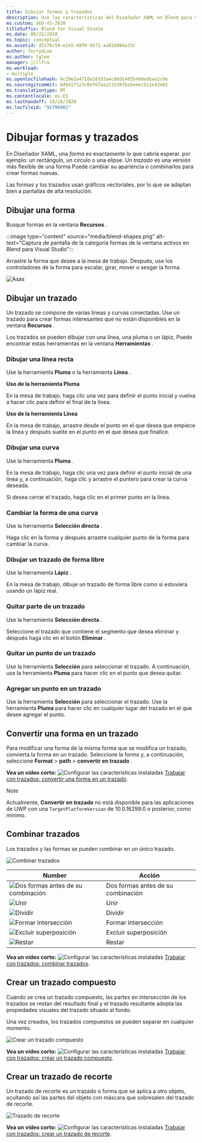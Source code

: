 ```yaml
---
title: Dibujar formas y trazados
description: Use las características del Diseñador XAML en Blend para Visual Studio para dibujar trazados y formas, modificarlos y combinarlos.
ms.custom: SEO-VS-2020
titleSuffix: Blend for Visual Studio
ms.date: 09/22/2020
ms.topic: conceptual
ms.assetid: d5378c59-e2e5-49f0-91f1-aa82d984a33c
author: TerryGLee
ms.author: tglee
manager: jillfra
ms.workload:
- multiple
ms.openlocfilehash: 6c29e2a4718a10193a4c86d1485549ded6ae2c0e
ms.sourcegitcommit: bd9417123c6ef67aa2215307ba5eeec511e43e02
ms.translationtype: MT
ms.contentlocale: es-ES
ms.lasthandoff: 10/28/2020
ms.locfileid: "92796802"
---
```

# <a name="draw-shapes-and-paths"></a>Dibujar formas y trazados

En Diseñador XAML, una *forma* es exactamente lo que cabría esperar. por ejemplo: un rectángulo, un círculo o una elipse. Un *trazado* es una versión más flexible de una forma Puede cambiar su apariencia o combinarlos para crear formas nuevas.

Las formas y los trazados usan gráficos vectoriales, por lo que se adaptan bien a pantallas de alta resolución.

## <a name="draw-a-shape"></a>Dibujar una forma

Busque formas en la ventana **Recursos** .

:::image type="content" source="media/blend-shapes.png" alt-text="Captura de pantalla de la categoría formas de la ventana activos en Blend para Visual Studio":::

Arrastre la forma que desee a la mesa de trabajo. Después, use los controladores de la forma para escalar, girar, mover o sesgar la forma.

![Asas](../designers/media/84261e83-3091-4490-ab58-4218b188439e.png)

## <a name="draw-a-path"></a>Dibujar un trazado

Un trazado se compone de varias líneas y curvas conectadas. Use un trazado para crear formas interesantes que no están disponibles en la ventana **Recursos** .

Los trazados se pueden dibujar con una línea, una pluma o un lápiz, Puede encontrar estas herramientas en la ventana **Herramientas** .

### <a name="draw-a-straight-line"></a>Dibujar una línea recta

Use la herramienta **Pluma** o la herramienta **Línea** .

**Uso de la herramienta Pluma**

En la mesa de trabajo, haga clic una vez para definir el punto inicial y vuelva a hacer clic para definir el final de la línea.

**Uso de la herramienta Línea**

En la mesa de trabajo, arrastre desde el punto en el que desea que empiece la línea y después suelte en el punto en el que desea que finalice.

### <a name="draw-a-curve"></a>Dibujar una curva

Use la herramienta **Pluma** .

En la mesa de trabajo, haga clic una vez para definir el punto inicial de una línea y, a continuación, haga clic y arrastre el puntero para crear la curva deseada.

Si desea cerrar el trazado, haga clic en el primer punto en la línea.

### <a name="change-the-shape-of-a-curve"></a>Cambiar la forma de una curva

Use la herramienta **Selección directa** .

Haga clic en la forma y después arrastre cualquier punto de la forma para cambiar la curva.

### <a name="draw-a-free-form-path"></a>Dibujar un trazado de forma libre

Use la herramienta **Lápiz** .

En la mesa de trabajo, dibuje un trazado de forma libre como si estuviera usando un lápiz real.

### <a name="remove-part-of-a-path"></a>Quitar parte de un trazado

Use la herramienta **Selección directa** .

Seleccione el trazado que contiene el segmento que desea eliminar y después haga clic en el botón **Eliminar** .

### <a name="remove-a-point-in-a-path"></a>Quitar un punto de un trazado

Use la herramienta **Selección** para seleccionar el trazado. A continuación, use la herramienta **Pluma** para hacer clic en el punto que desea quitar.

### <a name="add-a-point-to-a-path"></a>Agregar un punto en un trazado

Use la herramienta **Selección** para seleccionar el trazado. Use la herramienta **Pluma** para hacer clic en cualquier lugar del trazado en el que desee agregar el punto.

## <a name="convert-a-shape-to-a-path"></a>Convertir una forma en un trazado

Para modificar una forma de la misma forma que se modifica un trazado, convierta la forma en un trazado. Seleccione la forma y, a continuación, seleccione **Format**  >  **path**  >  **convertir en trazado** .

**Vea un vídeo corto:** ![Configurar las características instaladas](../designers/media/bldadminconsoleinitialconfigicon.png) [Trabajar con trazados: convertir una forma en un trazado](https://www.youtube.com/watch?v=Io5bC0-nH6Q#t=147).

> [!NOTE]
> Actualmente, **Convertir en trazado** no está disponible para las aplicaciones de UWP con una `TargetPlatformVersion` de 10.0.16299.0 o posterior, como mínimo.

## <a name="combine-paths"></a>Combinar trazados

Los trazados y las formas se pueden combinar en un único trazado.

![Combinar trazados](../designers/media/2df17a5d-a338-4ef4-96c5-dae51cc1ca8a.png)

|Number|Acción|
|-|-|
|![Dos formas antes de su combinación](../designers/media/b1_1.png)|Dos formas antes de su combinación|
|![Unir](../designers/media/b1_2.png)|Unir|
|![Dividir](../designers/media/b1_3.png)|Dividir|
|![Formar intersección](../designers/media/b1_4.png)|Formar intersección|
|![Excluir superposición](../designers/media/b1_5.png)|Excluir superposición|
|![Restar](../designers/media/b1_6.png)|Restar|

**Vea un vídeo corto:** ![Configurar las características instaladas](../designers/media/bldadminconsoleinitialconfigicon.png) [Trabajar con trazados: combinar trazados](https://www.youtube.com/watch?v=Io5bC0-nH6Q#t=195).

## <a name="create-a-compound-path"></a>Crear un trazado compuesto

Cuando se crea un trazado compuesto, las partes en intersección de los trazados se restan del resultado final y el trazado resultante adopta las propiedades visuales del trazado situado al fondo.

Una vez creados, los trazados compuestos se pueden separar en cualquier momento.

![Crear un trazado compuesto](../designers/media/2157a8aa-d9a7-4de4-8de5-b10d28f08a84.png)

**Vea un vídeo corto:** ![Configurar las características instaladas](../designers/media/bldadminconsoleinitialconfigicon.png) [Trabajar con trazados: crear un trazado compuesto](https://www.youtube.com/watch?v=Io5bC0-nH6Q).

## <a name="create-a-clipping-path"></a>Crear un trazado de recorte

Un trazado de recorte es un trazado o forma que se aplica a otro objeto, ocultando así las partes del objeto con máscara que sobresalen del trazado de recorte.

![Trazado de recorte](../designers/media/22471e98-a841-4f39-a3ef-36090cf5a625.png)

**Vea un vídeo corto:** ![Configurar las características instaladas](../designers/media/bldadminconsoleinitialconfigicon.png) [Trabajar con trazados: crear un trazado de recorte](https://www.youtube.com/watch?v=Io5bC0-nH6Q#t=232).
